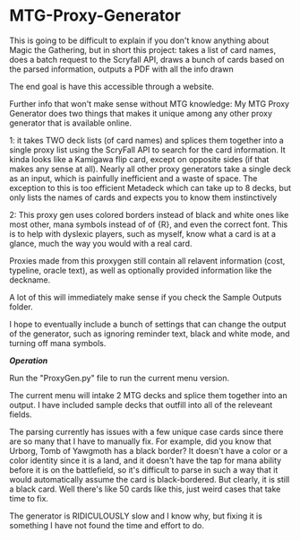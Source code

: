 # MTG-Proxy-Generator
This is going to be difficult to explain if you don't know anything about Magic the Gathering, but in short this project: 
takes a list of card names, 
does a batch request to the Scryfall API, 
draws a bunch of cards based on the parsed information, 
outputs a PDF with all the info drawn

The end goal is have this accessible through a website.

Further info that won't make sense without MTG knowledge:
My MTG Proxy Generator does two things that makes it unique among any other proxy generator that is available online. 

1: it takes TWO deck lists (of card names) and splices them together into a single proxy list using the ScryFall API to search for the card information. It kinda looks like a Kamigawa flip card, except on opposite sides (if that makes any sense at all).
Nearly all other proxy generators take a single deck as an input, which is painfully inefficient and a waste of space. The exception to this is too efficient Metadeck which can take up to 8 decks, but only lists the names of cards and expects you to know them instinctively 

2: This proxy gen uses colored borders instead of black and white ones like most other, mana symbols instead of of {R}, and even the correct font. This is to help with dyslexic players, such as myself, know what a card is at a glance, much the way you would with a real card.

Proxies made from this proxygen still contain all relavent information (cost, typeline, oracle text), as well as optionally provided information like the deckname.

A lot of this will immediately make sense if you check the Sample Outputs folder.

I hope to eventually include a bunch of settings that can change the output of the generator, such as ignoring reminder text, black and white mode, and turning off mana symbols.

***Operation***

Run the "ProxyGen.py" file to run the current menu version.

The current menu will intake 2 MTG decks and splice them together into an output. I have included sample decks that outfill into all of the releveant fields.

The parsing currently has issues with a few unique case cards since there are so many that I have to manually fix. 
For example, did you know that Urborg, Tomb of Yawgmoth has a black border? It doesn't have a color or a color identity since it is a land, and it doesn't have the tap for mana ability before it is on the battlefield, so it's difficult to parse in such a way that it would automatically assume the card is black-bordered. But clearly, it is still a black card. Well there's like 50 cards like this, just weird cases that take time to fix.

The generator is RIDICULOUSLY slow and I know why, but fixing it is something I have not found the time and effort to do.
